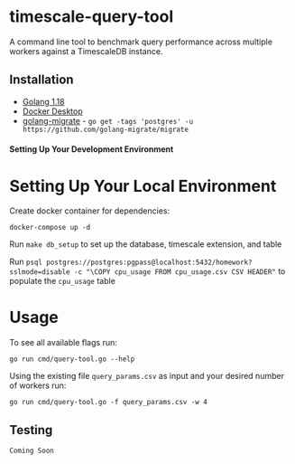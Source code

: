 # timescale-query-tool

A command line tool to benchmark query performance across multiple workers against a TimescaleDB instance.

## Installation

- [Golang 1.18](https://golang.org/doc/install)
- [Docker Desktop](https://www.docker.com/products/docker-desktop)
- [golang-migrate](https://github.com/golang-migrate/migrate) - `go get -tags 'postgres' -u https://github.com/golang-migrate/migrate`

#### Setting Up Your Development Environment

# Setting Up Your Local Environment

Create docker container for dependencies:

```
docker-compose up -d
```

Run `make db_setup` to set up the database, timescale extension, and table

Run `psql postgres://postgres:pgpass@localhost:5432/homework?sslmode=disable -c "\COPY cpu_usage FROM cpu_usage.csv CSV HEADER"` to populate the `cpu_usage` table

# Usage

To see all available flags run:

```
go run cmd/query-tool.go --help
```

Using the existing file `query_params.csv` as input and your desired number of workers run:

```
go run cmd/query-tool.go -f query_params.csv -w 4
```

## Testing

`Coming Soon`
